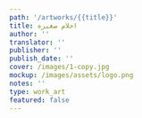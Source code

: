 ```yaml
---
path: '/artworks/{{title}}'
title: احلام صغيره
author: ''
translator: ''
publisher: ''
publish_date: ''
cover: /images/1-copy.jpg
mockup: /images/assets/logo.png
notes: ''
type: work_art
featured: false
---
```


